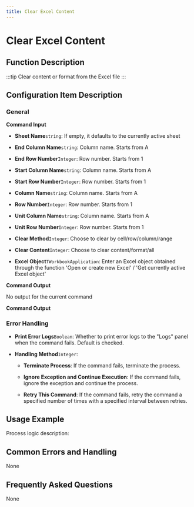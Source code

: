 ```yaml
---
title: Clear Excel Content
---
```


# Clear Excel Content

## Function Description

:::tip 
Clear content or format from the Excel file
:::

## Configuration Item Description

### General

**Command Input**

- **Sheet Name**`string`: If empty, it defaults to the currently active sheet

- **End Column Name**`string`: Column name. Starts from A

- **End Row Number**`Integer`: Row number. Starts from 1

- **Start Column Name**`string`: Column name. Starts from A

- **Start Row Number**`Integer`: Row number. Starts from 1

- **Column Name**`string`: Column name. Starts from A

- **Row Number**`Integer`: Row number. Starts from 1

- **Unit Column Name**`string`: Column name. Starts from A

- **Unit Row Number**`Integer`: Row number. Starts from 1

- **Clear Method**`Integer`: Choose to clear by cell/row/column/range

- **Clear Content**`Integer`: Choose to clear content/format/all

- **Excel Object**`TWorkbookApplication`: Enter an Excel object obtained through the function 'Open or create new Excel' / 'Get currently active Excel object'


**Command Output**

No output for the current command


**Command Output**

### Error Handling

- **Print Error Logs**`Boolean`: Whether to print error logs to the "Logs" panel when the command fails. Default is checked. 

- **Handling Method**`Integer`:

    - **Terminate Process**: If the command fails, terminate the process.

    - **Ignore Exception and Continue Execution**: If the command fails, ignore the exception and continue the process.

    - **Retry This Command**: If the command fails, retry the command a specified number of times with a specified interval between retries.

## Usage Example

Process logic description:

## Common Errors and Handling

None

## Frequently Asked Questions

None

